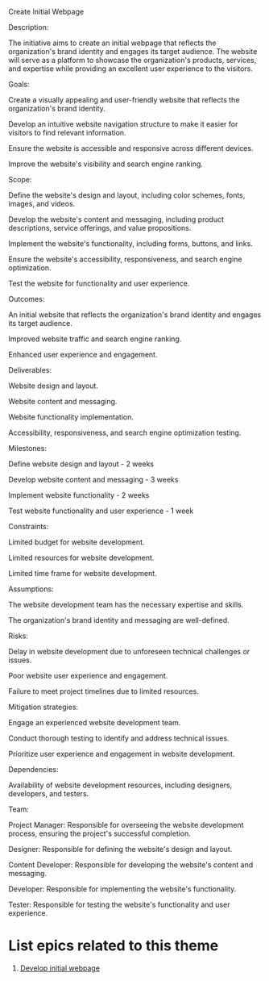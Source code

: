 Create Initial Webpage

Description:

The initiative aims to create an initial webpage that reflects the organization's brand identity and engages its target audience. The website will serve as a platform to showcase the organization's products, services, and expertise while providing an excellent user experience to the visitors.

Goals:

Create a visually appealing and user-friendly website that reflects the organization's brand identity.

Develop an intuitive website navigation structure to make it easier for visitors to find relevant information.

Ensure the website is accessible and responsive across different devices.

Improve the website's visibility and search engine ranking.

Scope:

Define the website's design and layout, including color schemes, fonts, images, and videos.

Develop the website's content and messaging, including product descriptions, service offerings, and value propositions.

Implement the website's functionality, including forms, buttons, and links.

Ensure the website's accessibility, responsiveness, and search engine optimization.

Test the website for functionality and user experience.

Outcomes:

An initial website that reflects the organization's brand identity and engages its target audience.

Improved website traffic and search engine ranking.

Enhanced user experience and engagement.

Deliverables:

Website design and layout.

Website content and messaging.

Website functionality implementation.

Accessibility, responsiveness, and search engine optimization testing.

Milestones:

Define website design and layout - 2 weeks

Develop website content and messaging - 3 weeks

Implement website functionality - 2 weeks

Test website functionality and user experience - 1 week

Constraints:

Limited budget for website development.

Limited resources for website development.

Limited time frame for website development.

Assumptions:

The website development team has the necessary expertise and skills.

The organization's brand identity and messaging are well-defined.

Risks:

Delay in website development due to unforeseen technical challenges or issues.

Poor website user experience and engagement.

Failure to meet project timelines due to limited resources.

Mitigation strategies:

Engage an experienced website development team.

Conduct thorough testing to identify and address technical issues.

Prioritize user experience and engagement in website development.

Dependencies:

Availability of website development resources, including designers, developers, and testers.

Team:

Project Manager: Responsible for overseeing the website development process, ensuring the project's successful completion.

Designer: Responsible for defining the website's design and layout.

Content Developer: Responsible for developing the website's content and messaging.

Developer: Responsible for implementing the website's functionality.

Tester: Responsible for testing the website's functionality and user experience.

# List epics related to this theme

1. [Develop initial webpage](https://github.com/steveechan/mywebclass-agile-docs/blob/main/documentation/templates/theme/initiatives/epics/epic_template6.md)
